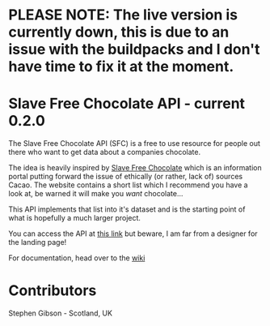 # PLEASE NOTE: The live version is currently down, this is due to an issue with the buildpacks and I don't have time to fix it at the moment.

# Slave Free Chocolate API - current 0.2.0

The Slave Free Chocolate API (SFC) is a free to use resource for people out there who want to get data about a companies chocolate.

The idea is heavily inspired by [Slave Free Chocolate](http://www.slavefreechocolate.org/ethical-chocolate-companies) which is an information portal putting forward the issue of ethically (or rather, lack of) sources Cacao. The website contains a short list which I recommend you have a look at, be warned it will make you *want* chocolate...

This API implements that list into it's dataset and is the starting point of what is hopefully a much larger project.

You can access the API at [this link](https://slave-free-chocolate.herokuapp.com/) but beware, I am far from a designer for the landing page!

For documentation, head over to the [wiki](https://github.com/Gibbo3771/slave-free-chocolate/wiki)

# Contributors

Stephen Gibson - Scotland, UK
